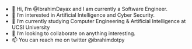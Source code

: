 - 👋 Hi, I’m @IbrahimDayax and I am currently a Software Engineer.
- 👀 I’m interested in Artificial Intelligence and Cyber Security.
- 🌱 I’m currently studying Computer Engineering & Artificial Intelligence at UCSI University
- 💞️ I’m looking to collaborate on anything interesting.
- 📫 You can reach me on twitter @ibrahimdotpy

<!---
IbrahimDayax/IbrahimDayax is a ✨ special ✨ repository because its `README.md` (this file) appears on your GitHub profile.
You can click the Preview link to take a look at your changes.
--->
